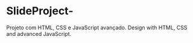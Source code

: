 # SlideProject-
Projeto com HTML, CSS e JavaScript avançado.
Design with HTML, CSS and advanced JavaScript.
